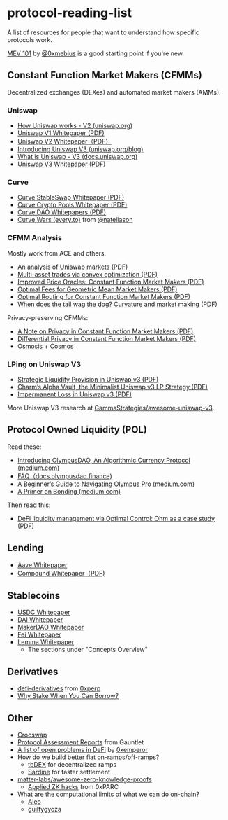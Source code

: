 # protocol-reading-list

A list of resources for people that want to understand how specific protocols work.

[MEV 101](https://github.com/0xmebius/mev/blob/main/MEV101.pdf) by [@0xmebius](https://twitter.com/0xmebius) is a good starting point if you're new.

## Constant Function Market Makers (CFMMs)

Decentralized exchanges (DEXes) and automated market makers (AMMs).

### Uniswap

- [How Uniswap works - V2 (uniswap.org)](https://docs.uniswap.org/protocol/V2/concepts/protocol-overview/how-uniswap-works)
- [Uniswap V1 Whitepaper (PDF)](https://hackmd.io/@HaydenAdams/HJ9jLsfTz)
- [Uniswap V2 Whitepaper（PDF）](https://uniswap.org/whitepaper.pdf)
- [Introducing Uniswap V3 (uniswap.org/blog)](https://uniswap.org/blog/uniswap-v3)
- [What is Uniswap - V3 (docs.uniswap.org)](https://docs.uniswap.org/protocol/introduction)
- [Uniswap V3 Whitepaper (PDF)](https://uniswap.org/whitepaper-v3.pdf)

### Curve

- [Curve StableSwap Whitepaper (PDF)](https://curve.fi/files/stableswap-paper.pdf)
- [Curve Crypto Pools Whitepaper (PDF)](https://curve.fi/files/crypto-pools-paper.pdf)
- [Curve DAO Whitepapers (PDF)](https://curve.fi/files/CurveDAO.pdf)
- [Curve Wars (every.to)](https://every.to/almanack/curve-wars) from [@nateliason](https://twitter.com/nateliason)

### CFMM Analysis

Mostly work from ACE and others.

- [An analysis of Uniswap markets (PDF)](https://arxiv.org/pdf/1911.03380.pdf)
- [Multi-asset trades via convex optimization (PDF)](https://arxiv.org/pdf/2107.12484.pdf)
- [Improved Price Oracles: Constant Function Market Makers (PDF)](https://arxiv.org/abs/2003.10001)
- [Optimal Fees for Geometric Mean Market Makers (PDF)](https://web.stanford.edu/~guillean/papers/g3m-optimal-fee.pdf)
- [Optimal Routing for Constant Function Market Makers (PDF)](https://web.stanford.edu/~guillean/papers/cfmm-routing.pdf)
- [When does the tail wag the dog? Curvature and market making (PDF)](https://arxiv.org/pdf/2012.08040.pdf)

Privacy-preserving CFMMs:

- [A Note on Privacy in Constant Function Market Makers (PDF)](https://arxiv.org/pdf/2103.01193.pdf)
- [Differential Privacy in Constant Function Market
  Makers (PDF)](https://eprint.iacr.org/2021/1101.pdf)
- [Osmosis](https://app.osmosis.zone/?from=ATOM&to=OSMO) + [Cosmos](https://v1.cosmos.network/resources/whitepaper)

### LPing on Uniswap V3

- [Strategic Liquidity Provision in Uniswap v3 (PDF)](https://arxiv.org/pdf/2106.12033.pdf)
- [Charm’s Alpha Vault, the Minimalist Uniswap v3 LP Strategy (PDF)](https://medium.com/blockchain-development-notes/charms-alpha-vault-the-minimalist-uniswap-v3-lp-strategy-23a059c924b)
- [Impermanent Loss in Uniswap v3 (PDF)](https://arxiv.org/pdf/2111.09192.pdf)

More Uniswap V3 research at [GammaStrategies/awesome-uniswap-v3](https://github.com/GammaStrategies/awesome-uniswap-v3#research).

## Protocol Owned Liquidity (POL)

Read these:

- [Introducing OlympusDAO, An Algorithmic Currency Protocol (medium.com)](https://olympusdao.medium.com/introducing-olympusdao-a-true-digital-currency-protocol-648c00c572d2)
- [FAQ（docs.olympusdao.finance)](https://docs.olympusdao.finance/main/basics/basics)
- [A Beginner’s Guide to Navigating Olympus Pro (medium.com)](https://olympusdao.medium.com/a-beginners-guide-to-navigating-olympus-pro-5b1a9b710075)
- [A Primer on Bonding (medium.com)](https://olympusdao.medium.com/a-primer-on-oly-bonds-9763f125c124)

Then read this:

- [DeFi liquidity management via Optimal Control:
  Ohm as a case study (PDF)](https://people.eecs.berkeley.edu/~ksk/files/Ohm_Liquidity_Management.pdf)

## Lending

- [Aave Whitepaper](https://github.com/aave/aave-protocol/blob/master/docs/Aave_Protocol_Whitepaper_v1_0.pdf)
- [Compound Whitepaper（PDF)](https://compound.finance/documents/Compound.Whitepaper.pdf)

## Stablecoins

- [USDC Whitepaper](https://f.hubspotusercontent30.net/hubfs/9304636/PDF/centre-whitepaper.pdf)
- [DAI Whitepaper](https://makerdao.com/whitepaper/Dai-Whitepaper-Dec17-en.pdf)
- [MakerDAO Whitepaper](https://makerdao.com/en/whitepaper/#abstract)
- [Fei Whitepaper](https://fei.money/static/media/whitepaper.7d5e2986.pdf)
- [Lemma Whitepaper](https://docs.lemma.finance/concepts-overview/perpetual-contracts)
  - The sections under "Concepts Overview"

## Derivatives

- [defi-derivatives](https://github.com/0xperp/defi-derivatives) from [0xperp](https://github.com/0xperp/defi-derivatives)
- [Why Stake When You Can Borrow?](https://arxiv.org/abs/2006.11156)

## Other

- [Crocswap](https://www.crocswap.com/whitepaper)
- [Protocol Assessment Reports](https://gauntlet.network/research/) from Gauntlet
- [A list of open problems in DeFi](https://mirror.xyz/0xemperor.eth/0guEj0CYt5V8J5AKur2_UNKyOhONr1QJaG4NGDF0YoQ) by [0xemperor](https://twitter.com/0x_emperor)
- How do we build better fiat on-ramps/off-ramps?
  - [tbDEX](https://github.com/TBD54566975/tbdex-whitepaper) for decentralized ramps
  - [Sardine](https://www.sardine.ai/) for faster settlement
- [matter-labs/awesome-zero-knowledge-proofs](https://github.com/matter-labs/awesome-zero-knowledge-proofs)
  - [Applied ZK hacks](https://0xparc.org/blog) from 0xPARC
- What are the computational limits of what we can do on-chain?
  - [Aleo](https://www.aleo.org/blog)
  - [guiltygyoza](https://github.com/guiltygyoza?tab=repositories)
